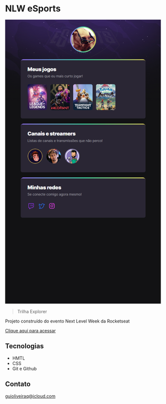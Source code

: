 # NLW eSports 

![preview](./.github/preview.png)

> Trilha Explorer

Projeto construído do evento Next Level Week da Rocketseat

[Clique aqui para acessar](https>//GuiOliveiraq.github.io/nlw-esports-explorer/)

## Tecnologias

- HMTL
- CSS
- Git e Github

## Contato

guioliveiraq@icloud.com